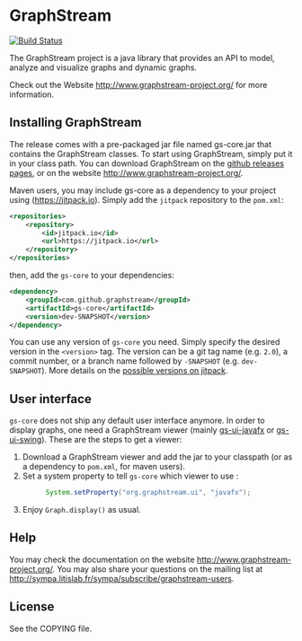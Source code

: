 # GraphStream


[![Build Status](https://travis-ci.org/graphstream/gs-core.svg?branch=dev)](https://travis-ci.org/graphstream/gs-core)

The GraphStream project is a java library that provides an API to model,
analyze and visualize graphs and dynamic graphs.

Check out the Website <http://www.graphstream-project.org/> for more information.

## Installing GraphStream

The release comes with a pre-packaged jar file named gs-core.jar that contains the GraphStream classes. To start using GraphStream, simply put it in your class path. You can download GraphStream on the [github releases pages](https://github.com/graphstream/gs-core/releases), or on the website <http://www.graphstream-project.org/>.

Maven users, you may include gs-core as a dependency to your project using (https://jitpack.io). 
Simply add the `jitpack` repository to the `pom.xml`:

```xml
<repositories>
    <repository>
        <id>jitpack.io</id>
        <url>https://jitpack.io</url>
    </repository>
</repositories>
```

then, add the `gs-core` to your dependencies:

```xml
<dependency>
    <groupId>com.github.graphstream</groupId>
    <artifactId>gs-core</artifactId>
    <version>dev-SNAPSHOT</version>
</dependency>
```

You can use any version of `gs-core` you need. Simply specify the desired version in the `<version>` tag. The version can be a git tag name (e.g. `2.0`), a commit number, or a branch name followed by `-SNAPSHOT` (e.g. `dev-SNAPSHOT`). More details on the [possible versions on jitpack](https://jitpack.io/#graphstream/gs-core).

## User interface

`gs-core` does not ship any default user interface anymore. In order to display graphs, one need a GraphStream viewer (mainly [gs-ui-javafx](https://github.com/graphstream/gs-ui-javafx) or [gs-ui-swing](https://github.com/graphstream/gs-ui-swing)). These are the steps to get a viewer:

1. Download a GraphStream viewer and add the jar to your classpath (or as a dependency to `pom.xml`, for maven users).
2. Set a system property to tell `gs-core` which viewer to use :
```java
         System.setProperty("org.graphstream.ui", "javafx");
```
3. Enjoy `Graph.display()` as usual.

## Help

You may check the documentation on the website <http://www.graphstream-project.org/>. 
You may also share your questions on the mailing list at <http://sympa.litislab.fr/sympa/subscribe/graphstream-users>.

## License

See the COPYING file.
